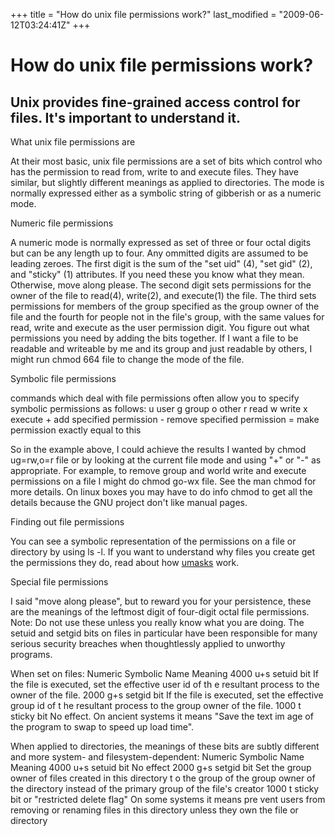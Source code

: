 +++
title = "How do unix file permissions work?"
last_modified = "2009-06-12T03:24:41Z"
+++
# How do unix file permissions work?

## Unix provides fine-grained access control for files. It's important to understand it.

What unix file permissions are

At their most basic, unix file permissions are a set of bits which
control who has the permission to read from, write to and execute
files. They have similar, but slightly different meanings as applied to
directories. The mode is normally expressed either as a symbolic string
of gibberish or as a numeric mode.

Numeric file permissions

A numeric mode is normally expressed as set of three or four octal
digits but can be any length up to four. Any ommitted digits are
assumed to be leading zeroes. The first digit is the sum of the "set
uid" (4), "set gid" (2), and "sticky" (1) attributes. If you need these
you know what they mean. Otherwise, move along please. The second digit
sets permissions for the owner of the file to read(4), write(2), and
execute(1) the file. The third sets permissions for members of the
group specified as the group owner of the file and the fourth for
people not in the file's group, with the same values for read, write
and execute as the user permission digit. You figure out what
permissions you need by adding the bits together. If I want a file to
be readable and writeable by me and its group and just readable by
others, I might run chmod 664 file to change the mode of the file.

Symbolic file permissions

commands which deal with file permissions often allow you to specify
symbolic permissions as follows: u user g group o other r read w write
x execute + add specified permission - remove specified permission =
make permission exactly equal to this

So in the example above, I could achieve the results I wanted by chmod
ug=rw,o=r file or by looking at the current file mode and using "+" or
"-" as appropriate. For example, to remove group and world write and
execute permissions on a file I might do chmod go-wx file. See the man
chmod for more details. On linux boxes you may have to do info chmod to
get all the details because the GNU project don't like manual pages.

Finding out file permissions

You can see a symbolic representation of the permissions on a file or
directory by using ls -l. If you want to understand why files you
create get the permissions they do, read about how [umasks][5] work.

Special file permissions

I said "move along please", but to reward you for your persistence,
these are the meanings of the leftmost digit of four-digit octal file
permissions. Note: Do not use these unless you really know what you are
doing. The setuid and setgid bits on files in particular have been
responsible for many serious security breaches when thoughtlessly
applied to unworthy programs.

When set on files:
Numeric Symbolic    Name    Meaning
4000    u+s setuid bit  If the file is executed, set the effective user id of th
e resultant process to the owner of the file.
2000    g+s setgid bit  If the file is executed, set the effective group id of t
he resultant process to the group owner of the file.
1000    t   sticky bit  No effect. On ancient systems it means "Save the text im
age of the program to swap to speed up load time".

When applied to directories, the meanings of these bits are subtly
different and more system- and filesystem-dependent:
Numeric Symbolic    Name    Meaning
4000    u+s setuid bit  No effect
2000    g+s setgid bit  Set the group owner of files created in this directory t
o the group of the group owner of the directory instead of the primary group of
the file's creator
1000    t   sticky bit or "restricted delete flag"  On some systems it means pre
vent users from removing or renaming files in this directory unless they own the
file or directory

[1]: http://www.uncarved.com/articles/permissions
[2]: http://www.uncarved.com/
[3]: http://www.uncarved.com/articles/contact
[4]: http://www.uncarved.com/login/
[5]: http://www.uncarved.com/blog/umasks.mrk
[6]: http://www.uncarved.com/tags/computers
[7]: mailto:sean@uncarved.com
[8]: http://creativecommons.org/licenses/by-sa/4.0/
